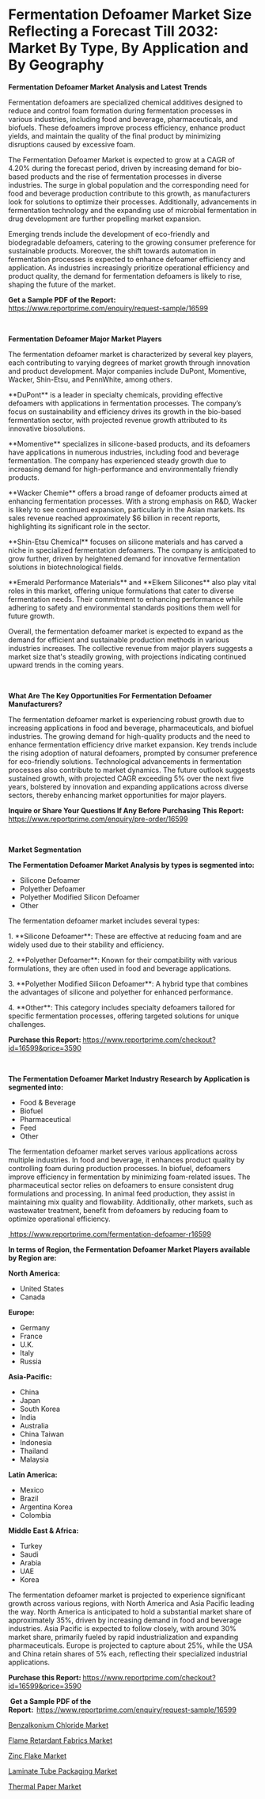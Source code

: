 <p><h1>Fermentation Defoamer Market Size Reflecting a Forecast Till 2032: Market By Type, By Application and By Geography</h1></p><p><strong>Fermentation Defoamer Market Analysis and Latest Trends</strong></p>
<p><p>Fermentation defoamers are specialized chemical additives designed to reduce and control foam formation during fermentation processes in various industries, including food and beverage, pharmaceuticals, and biofuels. These defoamers improve process efficiency, enhance product yields, and maintain the quality of the final product by minimizing disruptions caused by excessive foam.</p><p>The Fermentation Defoamer Market is expected to grow at a CAGR of 4.20% during the forecast period, driven by increasing demand for bio-based products and the rise of fermentation processes in diverse industries. The surge in global population and the corresponding need for food and beverage production contribute to this growth, as manufacturers look for solutions to optimize their processes. Additionally, advancements in fermentation technology and the expanding use of microbial fermentation in drug development are further propelling market expansion.</p><p>Emerging trends include the development of eco-friendly and biodegradable defoamers, catering to the growing consumer preference for sustainable products. Moreover, the shift towards automation in fermentation processes is expected to enhance defoamer efficiency and application. As industries increasingly prioritize operational efficiency and product quality, the demand for fermentation defoamers is likely to rise, shaping the future of the market.</p></p>
<p><strong>Get a Sample PDF of the Report:&nbsp;</strong> <a href="https://www.reportprime.com/enquiry/request-sample/16599?utm_campaign=1840&utm_medium=2&utm_source=Github&utm_content=ia&utm_term=18032025&utm_id=fermentation-defoamer">https://www.reportprime.com/enquiry/request-sample/16599</a></p>
<p>&nbsp;</p>
<p><strong>Fermentation Defoamer Major Market Players</strong></p>
<p><p>The fermentation defoamer market is characterized by several key players, each contributing to varying degrees of market growth through innovation and product development. Major companies include DuPont, Momentive, Wacker, Shin-Etsu, and PennWhite, among others.</p><p>**DuPont** is a leader in specialty chemicals, providing effective defoamers with applications in fermentation processes. The company’s focus on sustainability and efficiency drives its growth in the bio-based fermentation sector, with projected revenue growth attributed to its innovative biosolutions.</p><p>**Momentive** specializes in silicone-based products, and its defoamers have applications in numerous industries, including food and beverage fermentation. The company has experienced steady growth due to increasing demand for high-performance and environmentally friendly products.</p><p>**Wacker Chemie** offers a broad range of defoamer products aimed at enhancing fermentation processes. With a strong emphasis on R&D, Wacker is likely to see continued expansion, particularly in the Asian markets. Its sales revenue reached approximately $6 billion in recent reports, highlighting its significant role in the sector.</p><p>**Shin-Etsu Chemical** focuses on silicone materials and has carved a niche in specialized fermentation defoamers. The company is anticipated to grow further, driven by heightened demand for innovative fermentation solutions in biotechnological fields.</p><p>**Emerald Performance Materials** and **Elkem Silicones** also play vital roles in this market, offering unique formulations that cater to diverse fermentation needs. Their commitment to enhancing performance while adhering to safety and environmental standards positions them well for future growth.</p><p>Overall, the fermentation defoamer market is expected to expand as the demand for efficient and sustainable production methods in various industries increases. The collective revenue from major players suggests a market size that's steadily growing, with projections indicating continued upward trends in the coming years.</p></p>
<p>&nbsp;</p>
<p><strong>What Are The Key Opportunities For Fermentation Defoamer Manufacturers?</strong></p>
<p><p>The fermentation defoamer market is experiencing robust growth due to increasing applications in food and beverage, pharmaceuticals, and biofuel industries. The growing demand for high-quality products and the need to enhance fermentation efficiency drive market expansion. Key trends include the rising adoption of natural defoamers, prompted by consumer preference for eco-friendly solutions. Technological advancements in fermentation processes also contribute to market dynamics. The future outlook suggests sustained growth, with projected CAGR exceeding 5% over the next five years, bolstered by innovation and expanding applications across diverse sectors, thereby enhancing market opportunities for major players.</p></p>
<p><strong>Inquire or Share Your Questions If Any Before Purchasing This Report:</strong> <a href="https://www.reportprime.com/enquiry/pre-order/16599?utm_campaign=1840&utm_medium=2&utm_source=Github&utm_content=ia&utm_term=18032025&utm_id=fermentation-defoamer">https://www.reportprime.com/enquiry/pre-order/16599</a></p>
<p>&nbsp;</p>
<p><strong>Market Segmentation</strong></p>
<p><strong>The Fermentation Defoamer Market Analysis by types is segmented into:</strong></p>
<p><ul><li>Silicone Defoamer</li><li>Polyether Defoamer</li><li>Polyether Modified Silicon Defoamer</li><li>Other</li></ul></p>
<p><p>The fermentation defoamer market includes several types: </p><p>1. **Silicone Defoamer**: These are effective at reducing foam and are widely used due to their stability and efficiency.</p><p>2. **Polyether Defoamer**: Known for their compatibility with various formulations, they are often used in food and beverage applications.</p><p>3. **Polyether Modified Silicon Defoamer**: A hybrid type that combines the advantages of silicone and polyether for enhanced performance.</p><p>4. **Other**: This category includes specialty defoamers tailored for specific fermentation processes, offering targeted solutions for unique challenges.</p></p>
<p><strong>Purchase this Report:&nbsp;</strong><a href="https://www.reportprime.com/checkout?id=16599&price=3590&utm_campaign=1840&utm_medium=2&utm_source=Github&utm_content=ia&utm_term=18032025&utm_id=fermentation-defoamer">https://www.reportprime.com/checkout?id=16599&price=3590</a></p>
<p>&nbsp;</p>
<p><strong>The Fermentation Defoamer Market Industry Research by Application is segmented into:</strong></p>
<p><ul><li>Food & Beverage</li><li>Biofuel</li><li>Pharmaceutical</li><li>Feed</li><li>Other</li></ul></p>
<p><p>The fermentation defoamer market serves various applications across multiple industries. In food and beverage, it enhances product quality by controlling foam during production processes. In biofuel, defoamers improve efficiency in fermentation by minimizing foam-related issues. The pharmaceutical sector relies on defoamers to ensure consistent drug formulations and processing. In animal feed production, they assist in maintaining mix quality and flowability. Additionally, other markets, such as wastewater treatment, benefit from defoamers by reducing foam to optimize operational efficiency.</p></p>
<p><a href="https://www.reportprime.com/fermentation-defoamer-r16599?utm_campaign=1840&utm_medium=2&utm_source=Github&utm_content=ia&utm_term=18032025&utm_id=fermentation-defoamer">&nbsp;https://www.reportprime.com/fermentation-defoamer-r16599</a></p>
<p><strong>In terms of Region, the Fermentation Defoamer Market Players available by Region are:</strong></p>
<p>
    <p> <strong> North America: </strong>
        <ul>
            <li>United States</li>
            <li>Canada</li>
        </ul>
        </p> 
    <p> <strong> Europe: </strong>
        <ul>
            <li>Germany</li>
            <li>France</li>
            <li>U.K.</li>
            <li>Italy</li>
            <li>Russia</li>
        </ul>
        </p> 
    <p> <strong> Asia-Pacific: </strong>
        <ul>
            <li>China</li>
            <li>Japan</li>
            <li>South Korea</li>
            <li>India</li>
            <li>Australia</li>
            <li>China Taiwan</li>
            <li>Indonesia</li>
            <li>Thailand</li>
            <li>Malaysia</li>
        </ul>
        </p> 
    <p> <strong> Latin America: </strong>
        <ul>
            <li>Mexico</li>
            <li>Brazil</li>
            <li>Argentina Korea</li>
            <li>Colombia</li>
        </ul>
        </p> 
    <p> <strong> Middle East & Africa: </strong>
        <ul>
            <li>Turkey</li>
            <li>Saudi</li>
            <li>Arabia</li>
            <li>UAE</li>
            <li>Korea</li>
        </ul>
    </p>
    </p>
<p><p>The fermentation defoamer market is projected to experience significant growth across various regions, with North America and Asia Pacific leading the way. North America is anticipated to hold a substantial market share of approximately 35%, driven by increasing demand in food and beverage industries. Asia Pacific is expected to follow closely, with around 30% market share, primarily fueled by rapid industrialization and expanding pharmaceuticals. Europe is projected to capture about 25%, while the USA and China retain shares of 5% each, reflecting their specialized industrial applications.</p></p>
<p><strong>Purchase this Report: </strong><a href="https://www.reportprime.com/checkout?id=16599&price=3590&utm_campaign=1840&utm_medium=2&utm_source=Github&utm_content=ia&utm_term=18032025&utm_id=fermentation-defoamer">https://www.reportprime.com/checkout?id=16599&price=3590</a></p>
<p>&nbsp;<strong>Get a Sample PDF of the Report:&nbsp;&nbsp;</strong><a href="https://www.reportprime.com/enquiry/request-sample/16599?utm_campaign=1840&utm_medium=2&utm_source=Github&utm_content=ia&utm_term=18032025&utm_id=fermentation-defoamer">https://www.reportprime.com/enquiry/request-sample/16599</a></p>
<p><strong></strong></p>
<p><p><a href="https://github.com/sacmatidora/Market-Research-Report-List-1/blob/main/benzalkonium-chloride-market.md?utm_campaign=1840&utm_medium=2&utm_source=Github&utm_content=ia&utm_term=18032025&utm_id=fermentation-defoamer">Benzalkonium Chloride Market</a></p><p><a href="https://github.com/yaldotiedegq/Market-Research-Report-List-1/blob/main/flame-retardant-fabrics-market.md?utm_campaign=1840&utm_medium=2&utm_source=Github&utm_content=ia&utm_term=18032025&utm_id=fermentation-defoamer">Flame Retardant Fabrics Market</a></p><p><a href="https://github.com/airitaursela/Market-Research-Report-List-1/blob/main/zinc-flake-market.md?utm_campaign=1840&utm_medium=2&utm_source=Github&utm_content=ia&utm_term=18032025&utm_id=fermentation-defoamer">Zinc Flake Market</a></p><p><a href="https://github.com/zalubakoraka/Market-Research-Report-List-1/blob/main/laminate-tube-packaging-market.md?utm_campaign=1840&utm_medium=2&utm_source=Github&utm_content=ia&utm_term=18032025&utm_id=fermentation-defoamer">Laminate Tube Packaging Market</a></p><p><a href="https://github.com/cingozascard/Market-Research-Report-List-1/blob/main/thermal-paper-market.md?utm_campaign=1840&utm_medium=2&utm_source=Github&utm_content=ia&utm_term=18032025&utm_id=fermentation-defoamer">Thermal Paper Market</a></p></p>